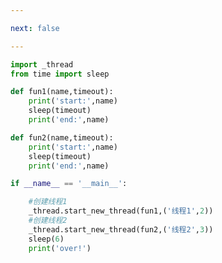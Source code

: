```yaml
---

next: false

---
```




<BlogInfo id="492" title="15.向线程函数传入参数" author="白日梦想猿" pv=0 read_times=0 pre_cost_time="0分19秒" category="并发编程" tag_list="['并发编程']" create_time="2020.05.05 17:32:39" update_time="2020.05.05 17:36:17" />

```python
import _thread
from time import sleep

def fun1(name,timeout):
    print('start:',name)
    sleep(timeout)
    print('end:',name)

def fun2(name,timeout):
    print('start:',name)
    sleep(timeout)
    print('end:',name)

if __name__ == '__main__':

    #创建线程1
    _thread.start_new_thread(fun1,('线程1',2))
    #创建线程2
    _thread.start_new_thread(fun2,('线程2',3))
    sleep(6)
    print('over!')
```



<ActionBox />
